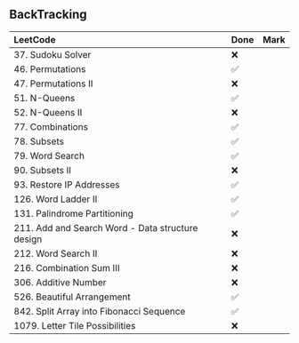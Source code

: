 ## BackTracking

|          LeetCode                 | Done | Mark |
| :---                              | ---- | ---- |
| 37. Sudoku Solver |  ❌  |    |
| 46. Permutations |  ✅  |    |
| 47. Permutations II |  ❌  |    |
| 51. N-Queens |  ✅  |    |
| 52. N-Queens II |  ❌  |    |
| 77. Combinations |  ✅  |    |
| 78. Subsets |  ✅  |    |
| 79. Word Search |  ✅  |    |
| 90. Subsets II |  ❌  |    |
| 93. Restore IP Addresses |  ✅  |    |
| 126. Word Ladder II |  ✅  |    |
| 131. Palindrome Partitioning |  ✅  |    |
| 211. Add and Search Word - Data structure design |  ❌  |    |
| 212. Word Search II |  ❌  |    |
| 216. Combination Sum III |  ❌  |    |
| 306. Additive Number |  ❌  |    |
| 526. Beautiful Arrangement |  ✅  |    |
| 842. Split Array into Fibonacci Sequence |  ✅  |    |
| 1079. Letter Tile Possibilities |  ❌  |    |
